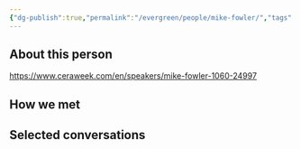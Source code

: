 ```yaml
---
{"dg-publish":true,"permalink":"/evergreen/people/mike-fowler/","tags":["people"]}
---
```


## About this person
https://www.ceraweek.com/en/speakers/mike-fowler-1060-24997


## How we met


## Selected conversations
